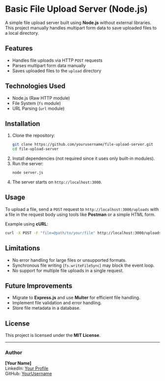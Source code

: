 # Basic File Upload Server (Node.js)

A simple file upload server built using **Node.js** without external libraries. This project manually handles multipart form data to save uploaded files to a local directory.

## Features
- Handles file uploads via HTTP `POST` requests
- Parses multipart form data manually
- Saves uploaded files to the `upload` directory

## Technologies Used
- Node.js (Raw HTTP module)
- File System (`fs` module)
- URL Parsing (`url` module)

## Installation
1. Clone the repository:
   ```sh
   git clone https://github.com/yourusername/file-upload-server.git
   cd file-upload-server
   ```
2. Install dependencies (not required since it uses only built-in modules).
3. Run the server:
   ```sh
   node server.js
   ```
4. The server starts on `http://localhost:3000`.

## Usage
To upload a file, send a `POST` request to `http://localhost:3000/uploads` with a file in the request body using tools like **Postman** or a simple HTML form.

Example using **cURL**:
```sh
curl -X POST -F "file=@path/to/your/file" http://localhost:3000/uploads
```

## Limitations
- No error handling for large files or unsupported formats.
- Synchronous file writing (`fs.writeFileSync`) may block the event loop.
- No support for multiple file uploads in a single request.

## Future Improvements
- Migrate to **Express.js** and use **Multer** for efficient file handling.
- Implement file validation and error handling.
- Store file metadata in a database.

## License
This project is licensed under the **MIT License**.

---
### Author
**[Your Name]**  
LinkedIn: [Your Profile](https://linkedin.com/in/yourprofile)  
GitHub: [YourUsername](https://github.com/yourusername)

